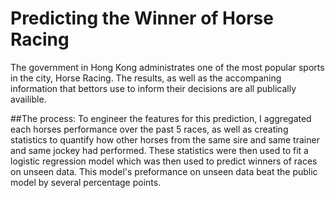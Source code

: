 # Predicting the Winner of Horse Racing
The government in Hong Kong administrates one of the most popular sports in the city, Horse Racing.  The results, as well as the accompaning information that bettors use to inform their decisions are all publically availible.  

##The process:
To engineer the features for this prediction, I aggregated each horses performance over the past 5 races, as well as creating statistics to quantify how other horses from the same sire and same trainer and same jockey had performed.  These statistics were then used to fit a logistic regression model which was then used to predict winners of races on unseen data.  This model's preformance on unseen data beat the public model by several percentage points.  
